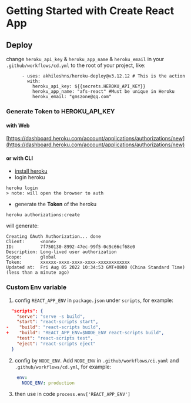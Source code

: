 # Getting Started with Create React App

## Deploy

change `heroku_api_key` & `heroku_app_name` & `heroku_email`  in your `.github/workflows/cd.yml` to the root of your project, like:

```
      - uses: akhileshns/heroku-deploy@v3.12.12 # This is the action
        with:
          heroku_api_key: ${{secrets.HEROKU_API_KEY}}
          heroku_app_name: "afs-react" #Must be unique in Heroku
          heroku_email: "gmszone@qq.com"
```

### Generate Token to HEROKU_API_KEY

#### with Web

[https://dashboard.heroku.com/account/applications/authorizations/new](https://dashboard.heroku.com/account/applications/authorizations/new)

#### or with CLI

- [install heroku](https://devcenter.heroku.com/articles/heroku-cli)
- login heroku

```
heroku login
> note: will open the browser to auth
```
- generate the **Token** of the heroku
```
heroku authorizations:create
```

will generate:

```
Creating OAuth Authorization... done
Client:      <none>
ID:          7f750130-8992-47ec-99f5-0c9c66cf68e0
Description: Long-lived user authorization
Scope:       global
Token:       xxxxxx-xxxx-xxxx-xxxx-xxxxxxxxxxxx
Updated at:  Fri Aug 05 2022 10:34:53 GMT+0800 (China Standard Time) (less than a minute ago)
```

### Custom Env variable

1. config `REACT_APP_ENV` in `package.json` under `scripts`, for example:

```json
  "scripts": {
    "serve": "serve -s build",
    "start": "react-scripts start",
-    "build": "react-scripts build",
+    "build": "REACT_APP_ENV=$NODE_ENV react-scripts build",
    "test": "react-scripts test",
    "eject": "react-scripts eject"
  }
```

2. config by `NODE_ENV`. Add `NODE_ENV` in `.github/workflows/ci.yaml` and `.github/workflows/cd.yml`, for example:

```yaml
    env:
      NODE_ENV: production
```

3. then use in code `process.env['REACT_APP_ENV']`
